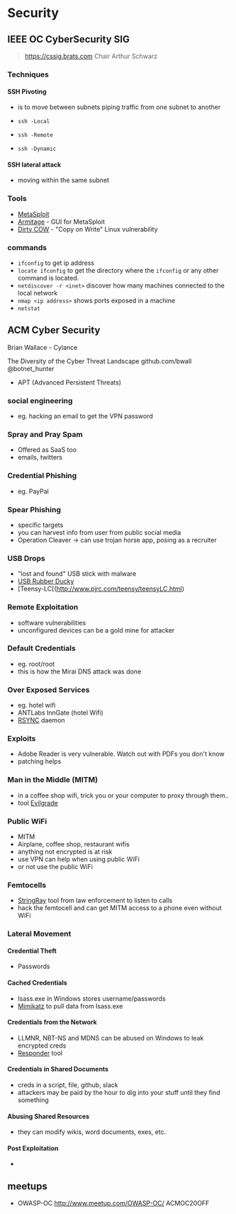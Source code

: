  # Security

## IEEE OC CyberSecurity SIG
> https://cssig.brats.com
> Chair Arthur Schwarz

### Techniques

#### SSH Pivoting
- is to move between subnets piping traffic from one subnet to another

- `ssh -Local`
- `ssh -Remote`
- `ssh -Dynamic`

#### SSH lateral attack
- moving within the same subnet


### Tools

- [MetaSploit](https://www.metasploit.com/)
- [Armitage](http://www.fastandeasyhacking.com) - GUI for MetaSploit
- [Dirty COW](https://dirtycow.ninja/) - "Copy on Write" Linux vulnerability


### commands

- `ifconfig` to get ip address
- `locate ifconfig` to get the directory where the `ifconfig` or any other command is located.
- `netdiscover -r <inet>` discover how many machines connected to the local network
- `nmap <ip address>` shows ports exposed in a machine
- `netstat`
 
## ACM Cyber Security
 
 Brian Wallace - Cylance
  
 The Diversity of the Cyber Threat Landscape
 github.com/bwall
 @botnet_hunter

- APT (Advanced Persistent Threats)

### social engineering
- eg. hacking an email to get the VPN password

### Spray and Pray Spam
- Offered as SaaS too
- emails, twitters

### Credential Phishing
- eg. PayPal

### Spear Phishing
- specific targets
- you can harvest info from user from public social media
 - Operation Cleaver -> can use trojan horse app, posing as a recruiter

### USB Drops
- "lost and found" USB stick with malware
- [USB Rubber Ducky](http://usbrubberducky.com/#!index.md)
- [Teensy-LC[(http://www.pjrc.com/teensy/teensyLC.html)

### Remote Exploitation
- software vulnerabilities
- unconfigured devices can be a gold mine for attacker

### Default Credentials
- eg. root/root
- this is how the Mirai DNS attack was done

### Over Exposed Services
- eg. hotel wifi
- ANTLabs InnGate (hotel Wifi)
- [RSYNC](https://en.wikipedia.org/wiki/Rsync) daemon

### Exploits
- Adobe Reader is very vulnerable. Watch out with PDFs you don't know
- patching helps

### Man in the Middle (MITM)
- in a coffee shop wifi, trick you or your computer to proxy through them.. 
- tool [Evilgrade](http://tools.kali.org/sniffingspoofing/isr-evilgrade)

### Public WiFi
- MITM
- Airplane, coffee shop, restaurant wifis
- anything not encrypted is at risk
- use VPN can help when using public WiFi
- or not use the public WiFi

### Femtocells
- [StringRay](https://en.wikipedia.org/wiki/Stingray_phone_tracker) tool from law enforcement to listen to calls
- hack the femtocell and can get MITM access to a phone even without WiFi

### Lateral Movement

#### Credential Theft
- Passwords

#### Cached Credentials
- Isass.exe in Windows stores username/passwords
- [Mimikatz](https://github.com/gentilkiwi/mimikatz) to pull data from Isass.exe

#### Credentials from the Network
- LLMNR, NBT-NS and MDNS can be abused on Windows to leak encrypted creds
- [Responder](https://github.com/SpiderLabs/Responder) tool

#### Credentials in Shared Documents
- creds in a script, file, github, slack
- attackers may be paid by the hour to dig into your stuff until they find something

#### Abusing Shared Resources
- they can modify wikis, word documents, exes, etc.

#### Post Exploitation
- 



 ## meetups
 - OWASP-OC http://www.meetup.com/OWASP-OC/  ACMOC20OFF
 